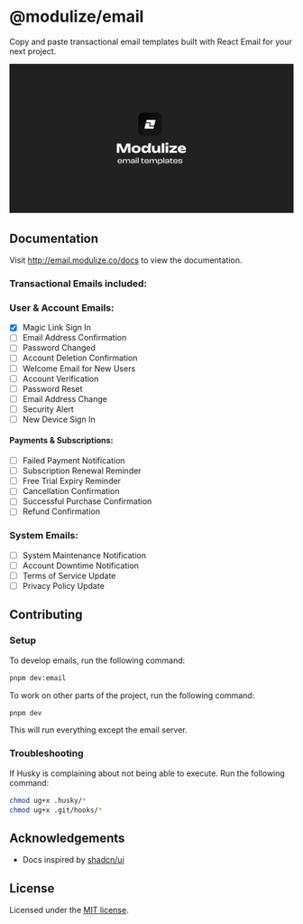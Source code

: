 # @modulize/email

Copy and paste transactional email templates built with React Email for your next project.

![opengraph image](apps/web/public/opengraph.jpg)

## Documentation

Visit http://email.modulize.co/docs to view the documentation.

### Transactional Emails included:

### User & Account Emails:

- [x] Magic Link Sign In
- [ ] Email Address Confirmation
- [ ] Password Changed
- [ ] Account Deletion Confirmation
- [ ] Welcome Email for New Users
- [ ] Account Verification
- [ ] Password Reset
- [ ] Email Address Change
- [ ] Security Alert
- [ ] New Device Sign In

#### Payments & Subscriptions:

- [ ] Failed Payment Notification
- [ ] Subscription Renewal Reminder
- [ ] Free Trial Expiry Reminder
- [ ] Cancellation Confirmation
- [ ] Successful Purchase Confirmation
- [ ] Refund Confirmation

### System Emails:

- [ ] System Maintenance Notification
- [ ] Account Downtime Notification
- [ ] Terms of Service Update
- [ ] Privacy Policy Update

## Contributing

### Setup

To develop emails, run the following command:

```bash
pnpm dev:email
```

To work on other parts of the project, run the following command:

```bash
pnpm dev
```

This will run everything except the email server.

### Troubleshooting

If Husky is complaining about not being able to execute. Run the following command:

```bash
chmod ug+x .husky/*
chmod ug+x .git/hooks/*
```

## Acknowledgements
- Docs inspired by [shadcn/ui](https://ui.shadcn.com/)

## License

Licensed under the [MIT license](LICENSE.md).